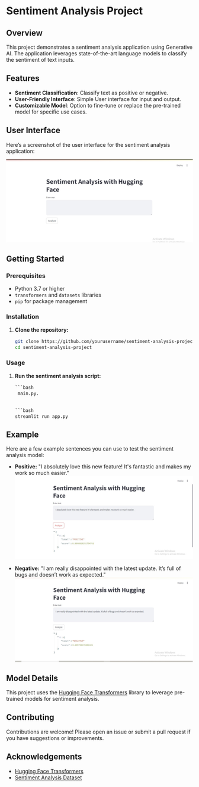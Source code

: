 # Sentiment Analysis Project

## Overview

This project demonstrates a sentiment analysis application using Generative AI. The application leverages state-of-the-art language models to classify the sentiment of text inputs.

## Features

- **Sentiment Classification**: Classify text as positive or negative.
- **User-Friendly Interface**: Simple User interface for input and output.
- **Customizable Model**: Option to fine-tune or replace the pre-trained model for specific use cases.

## User Interface

Here’s a screenshot of the user interface for the sentiment analysis application:

![Sentiment Analysis using Hugging Face](UI.jpg)

## Getting Started

### Prerequisites

- Python 3.7 or higher
- `transformers` and `datasets` libraries
- `pip` for package management

### Installation

1. **Clone the repository:**

    ```bash
    git clone https://github.com/yourusername/sentiment-analysis-project.git
    cd sentiment-analysis-project
    ```

### Usage

1. **Run the sentiment analysis script:**

       ```bash
        main.py.
    ```

    ```bash
    streamlit run app.py
    ```


## Example

Here are a few example sentences you can use to test the sentiment analysis model:

- **Positive:** "I absolutely love this new feature! It's fantastic and makes my work so much easier."
![Sentiment Analysis using Hugging Face](pos.jpg)

- **Negative:** "I am really disappointed with the latest update. It’s full of bugs and doesn’t work as expected."
![Sentiment Analysis using Hugging Face](neg.jpg)

## Model Details

This project uses the [Hugging Face Transformers](https://huggingface.co/transformers/) library to leverage pre-trained models for sentiment analysis.

## Contributing

Contributions are welcome! Please open an issue or submit a pull request if you have suggestions or improvements.

## Acknowledgements

- [Hugging Face Transformers](https://huggingface.co/transformers/)
- [Sentiment Analysis Dataset](https://huggingface.co/datasets/sst2)
